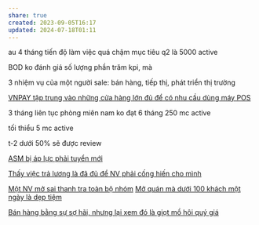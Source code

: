 ```yaml
---
share: true
created: 2023-09-05T16:17
updated: 2024-07-18T01:11
---
```

au 4 tháng tiến độ làm việc quá chậm
mục tiêu q2 là 5000 active

BOD ko đánh giá số lượng phần trăm kpi, mà 

3 nhiệm vụ của một người sale: bán hàng, tiếp thị, phát triển thị trường

[VNPAY tập trung vào những cửa hàng lớn đủ để có nhu cầu dùng máy POS](./VNPAY%20t%E1%BA%ADp%20trung%20v%C3%A0o%20nh%E1%BB%AFng%20c%E1%BB%ADa%20h%C3%A0ng%20l%E1%BB%9Bn%20%C4%91%E1%BB%A7%20%C4%91%E1%BB%83%20c%C3%B3%20nhu%20c%E1%BA%A7u%20d%C3%B9ng%20m%C3%A1y%20POS.md)


3 tháng liên tục phòng miên nam ko đạt
6 tháng 250 mc active

tối thiểu 5 mc active

t-2 dưới 50% sẽ được review 

[ASM bị áp lực phải tuyển mới](../../../../../../T%C3%A0i%20nguy%C3%AAn%20h%E1%BB%97%20tr%E1%BB%A3/C%C3%B4ng%20vi%E1%BB%87c%20th%E1%BB%9Di%20v%E1%BB%A5%20ki%E1%BA%BFm%20ti%E1%BB%81n%20nhanh/Ch%E1%BA%A1y%20ch%E1%BB%89%20ti%C3%AAu%20cho%20nh%C3%A2n%20vi%C3%AAn%20c%C3%A1c%20c%C3%B4ng%20ty/Ch%C3%ADnh%20s%C3%A1ch%20nh%C3%A2n%20s%E1%BB%B1%20c%C3%A1c%20c%C3%B4ng%20ty%20trung%20gian%20thanh%20to%C3%A1n/VNPAY/ASM%20b%E1%BB%8B%20%C3%A1p%20l%E1%BB%B1c%20ph%E1%BA%A3i%20tuy%E1%BB%83n%20m%E1%BB%9Bi.md)


[Thấy việc trả lương là đã đủ để NV phải cống hiến cho mình](../../../../../%C4%90%E1%BA%A1o%20%C4%91%E1%BB%A9c,%20ph%C3%A1p%20lu%E1%BA%ADt.%20Ch%E1%BB%A7%20ngh%C4%A9a%20t%C3%A2n%20t%E1%BB%B1%20do/Th%E1%BA%A5y%20vi%E1%BB%87c%20tr%E1%BA%A3%20l%C6%B0%C6%A1ng%20l%C3%A0%20%C4%91%C3%A3%20%C4%91%E1%BB%A7%20%C4%91%E1%BB%83%20NV%20ph%E1%BA%A3i%20c%E1%BB%91ng%20hi%E1%BA%BFn%20cho%20m%C3%ACnh.md)


[Một NV mở sai thanh tra toàn bộ nhóm](../../../../../../T%C3%A0i%20nguy%C3%AAn%20h%E1%BB%97%20tr%E1%BB%A3/C%C3%B4ng%20vi%E1%BB%87c%20th%E1%BB%9Di%20v%E1%BB%A5%20ki%E1%BA%BFm%20ti%E1%BB%81n%20nhanh/Ch%E1%BA%A1y%20ch%E1%BB%89%20ti%C3%AAu%20cho%20nh%C3%A2n%20vi%C3%AAn%20c%C3%A1c%20c%C3%B4ng%20ty/Ch%C3%ADnh%20s%C3%A1ch%20nh%C3%A2n%20s%E1%BB%B1%20c%C3%A1c%20c%C3%B4ng%20ty%20trung%20gian%20thanh%20to%C3%A1n/VNPAY/M%E1%BB%99t%20NV%20m%E1%BB%9F%20sai%20thanh%20tra%20to%C3%A0n%20b%E1%BB%99%20nh%C3%B3m.md)
[Mở quán mà dưới 100 khách một ngày là dẹp tiệm](../../../../M%E1%BB%9F%20ti%E1%BB%87m/M%E1%BB%9F%20qu%C3%A1n%20m%C3%A0%20d%C6%B0%E1%BB%9Bi%20100%20kh%C3%A1ch%20m%E1%BB%99t%20ng%C3%A0y%20l%C3%A0%20d%E1%BA%B9p%20ti%E1%BB%87m.md)


[Bán hàng bằng sự sợ hãi, nhưng lại xem đó là giọt mồ hôi quý giá](../../../../../%C4%90%E1%BA%A1o%20%C4%91%E1%BB%A9c,%20ph%C3%A1p%20lu%E1%BA%ADt.%20Ch%E1%BB%A7%20ngh%C4%A9a%20t%C3%A2n%20t%E1%BB%B1%20do/B%C3%A1n%20h%C3%A0ng%20b%E1%BA%B1ng%20s%E1%BB%B1%20s%E1%BB%A3%20h%C3%A3i,%20nh%C6%B0ng%20l%E1%BA%A1i%20xem%20%C4%91%C3%B3%20l%C3%A0%20gi%E1%BB%8Dt%20m%E1%BB%93%20h%C3%B4i%20qu%C3%BD%20gi%C3%A1.md)
